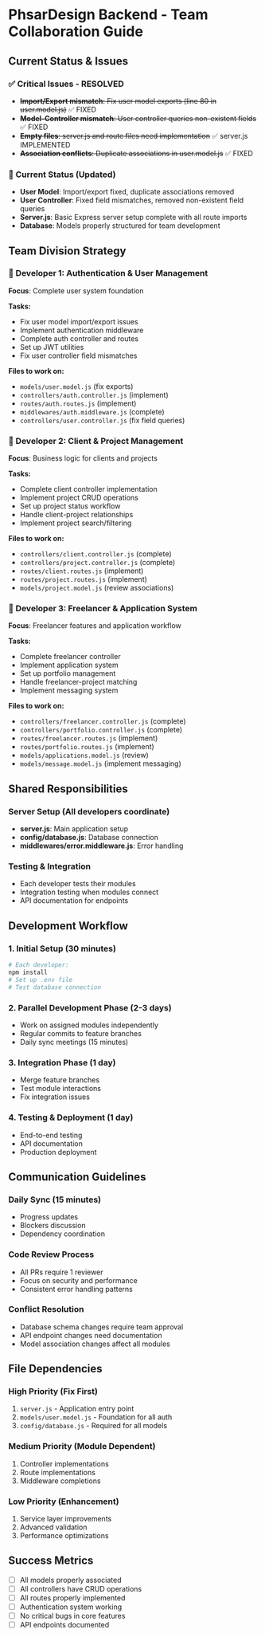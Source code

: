 # PhsarDesign Backend - Team Collaboration Guide

## Current Status & Issues

### ✅ Critical Issues - RESOLVED
- ~~**Import/Export mismatch**: Fix user model exports (line 80 in user.model.js)~~ ✅ FIXED
- ~~**Model-Controller mismatch**: User controller queries non-existent fields~~ ✅ FIXED  
- ~~**Empty files**: server.js and route files need implementation~~ ✅ server.js IMPLEMENTED
- ~~**Association conflicts**: Duplicate associations in user.model.js~~ ✅ FIXED

### 🔄 Current Status (Updated)
- **User Model**: Import/export fixed, duplicate associations removed
- **User Controller**: Fixed field mismatches, removed non-existent field queries
- **Server.js**: Basic Express server setup complete with all route imports
- **Database**: Models properly structured for team development

## Team Division Strategy

### 👤 Developer 1: Authentication & User Management
**Focus**: Complete user system foundation

**Tasks:**
- Fix user model import/export issues
- Implement authentication middleware
- Complete auth controller and routes
- Set up JWT utilities
- Fix user controller field mismatches

**Files to work on:**
- `models/user.model.js` (fix exports)
- `controllers/auth.controller.js` (implement)
- `routes/auth.routes.js` (implement)
- `middlewares/auth.middleware.js` (complete)
- `controllers/user.controller.js` (fix field queries)

### 🏢 Developer 2: Client & Project Management
**Focus**: Business logic for clients and projects

**Tasks:**
- Complete client controller implementation
- Implement project CRUD operations
- Set up project status workflow
- Handle client-project relationships
- Implement project search/filtering

**Files to work on:**
- `controllers/client.controller.js` (complete)
- `controllers/project.controller.js` (complete)
- `routes/client.routes.js` (implement)
- `routes/project.routes.js` (implement)
- `models/project.model.js` (review associations)

### 💼 Developer 3: Freelancer & Application System
**Focus**: Freelancer features and application workflow

**Tasks:**
- Complete freelancer controller
- Implement application system
- Set up portfolio management
- Handle freelancer-project matching
- Implement messaging system

**Files to work on:**
- `controllers/freelancer.controller.js` (complete)
- `controllers/portfolio.controller.js` (complete)
- `routes/freelancer.routes.js` (implement)
- `routes/portfolio.routes.js` (implement)
- `models/applications.model.js` (review)
- `models/message.model.js` (implement messaging)

## Shared Responsibilities

### Server Setup (All developers coordinate)
- **server.js**: Main application setup
- **config/database.js**: Database connection
- **middlewares/error.middleware.js**: Error handling

### Testing & Integration
- Each developer tests their modules
- Integration testing when modules connect
- API documentation for endpoints

## Development Workflow

### 1. Initial Setup (30 minutes)
```bash
# Each developer:
npm install
# Set up .env file
# Test database connection
```

### 2. Parallel Development Phase (2-3 days)
- Work on assigned modules independently
- Regular commits to feature branches
- Daily sync meetings (15 minutes)

### 3. Integration Phase (1 day)
- Merge feature branches
- Test module interactions
- Fix integration issues

### 4. Testing & Deployment (1 day)
- End-to-end testing
- API documentation
- Production deployment

## Communication Guidelines

### Daily Sync (15 minutes)
- Progress updates
- Blockers discussion
- Dependency coordination

### Code Review Process
- All PRs require 1 reviewer
- Focus on security and performance
- Consistent error handling patterns

### Conflict Resolution
- Database schema changes require team approval
- API endpoint changes need documentation
- Model association changes affect all modules

## File Dependencies

### High Priority (Fix First)
1. `server.js` - Application entry point
2. `models/user.model.js` - Foundation for all auth
3. `config/database.js` - Required for all models

### Medium Priority (Module Dependent)
1. Controller implementations
2. Route implementations
3. Middleware completions

### Low Priority (Enhancement)
1. Service layer improvements
2. Advanced validation
3. Performance optimizations

## Success Metrics

- [ ] All models properly associated
- [ ] All controllers have CRUD operations
- [ ] All routes properly implemented
- [ ] Authentication system working
- [ ] No critical bugs in core features
- [ ] API endpoints documented